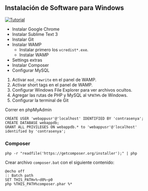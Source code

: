 ## Instalación de Software para Windows


[![Tutorial](http://img.youtube.com/vi/DGkDrL4LkQc/0.jpg)](https://youtu.be/DGkDrL4LkQc)


* Instalar Google Chrome
* Instalar Sublime Text 3
* Instalar Git
* Instalar WAMP
  * Instalar primero los `vcredist*.exe`.
  * Instalar WAMP
* Settings extras
* Instalar Composer
* Configurar MySQL


1. Activar `mod_rewrite` en el panel de WAMP.
2. Activar short tags en el panel de WAMP.
3. Configurar Windows File Explorer para ver archivos ocultos.
4. Agregar las rutas de PHP y MySQL al `%PATH%` de Windows.
5. Configurar la terminal de Git


Correr en phpMyAdmin
```
CREATE USER 'webappusr'@'localhost' IDENTIFIED BY 'contrasenya';
CREATE DATABASE webappdb;
GRANT ALL PRIVILEGES ON webappdb.* to 'webappusr'@'localhost' identified by 'contrasenya';
```


### Composer
```
php -r "readfile('https://getcomposer.org/installer');" | php
```

Crear archivo `composer.bat` con el siguiente contenido:
```
@echo off
:: Batch path
SET THIS_PATH=%~d0%~p0
php %THIS_PATH%composer.phar %*
```